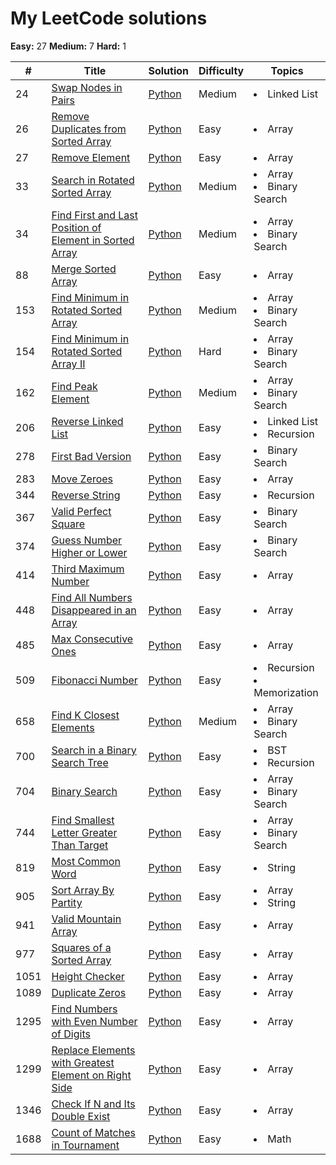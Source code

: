 # My LeetCode solutions

**Easy:** 27 **Medium:** 7 **Hard:** 1



| #   | Title  | Solution  | Difficulty | Topics |
| --- |------- | --------- | ---------- | ------ |
| 24 | [Swap Nodes in Pairs](https://leetcode.com/problems/swap-nodes-in-pairs/) |  [Python](solutions/24.Swap_Nodes_in_Pairs.py) | Medium | <li>Linked List</li> |
| 26 | [Remove Duplicates from Sorted Array](https://leetcode.com/problems/remove-duplicates-from-sorted-array/) | [Python](solutions/26.Remove_Duplicates_from_Sorted_Array.py) | Easy | <li>Array</li> | 
| 27 | [Remove Element](https://leetcode.com/problems/remove-element/) | [Python](solutions/27.Remove_Element.py) | Easy | <li>Array</li> |  
| 33 | [Search in Rotated Sorted Array](https://leetcode.com/problems/search-in-rotated-sorted-array/) | [Python](solutions/33.Search_in_Rotated_Sorted_Array.py) | Medium | <li>Array</li><li>Binary Search</li> | 
| 34 | [Find First and Last Position of Element in Sorted Array](https://leetcode.com/problems/find-first-and-last-position-of-element-in-sorted-array/) | [Python](solutions/34.Find_First_and_Last_Position_of_Element_in_Sorted_Array.py) | Medium | <li>Array</li><li>Binary Search</li> | 
| 88 | [Merge Sorted Array](https://leetcode.com/problems/merge-sorted-array/) | [Python](solutions/88.Merge_Sorted_Array.py) | Easy | <li>Array</li> | 
| 153 | [Find Minimum in Rotated Sorted Array](https://leetcode.com/problems/find-minimum-in-rotated-sorted-array/) | [Python](solutions/153.Find_Minimum_in_Rotated_Sorted_Array.py) | Medium | <li>Array</li><li>Binary Search</li> |
| 154 | [Find Minimum in Rotated Sorted Array II](https://leetcode.com/problems/find-minimum-in-rotated-sorted-array-ii/) | [Python](solutions/154.Find_Minimum_in_Rotated_Sorted_Array_II.py) | Hard | <li>Array</li><li>Binary Search</li> | 
| 162 | [Find Peak Element](https://leetcode.com/problems/find-peak-element/) | [Python](solutions/162.Find_Peak_Element.py) | Medium | <li>Array</li><li>Binary Search</li> | 
| 206 | [Reverse Linked List](https://leetcode.com/problems/reverse-linked-list/) |  [Python](solutions/206.Reverse_Linked_List.py) | Easy | <li>Linked List</li><li>Recursion</li> |
| 278 | [First Bad Version](https://leetcode.com/problems/first-bad-version/) | [Python](solutions/278.First_Bad_Version.py) | Easy | <li>Binary Search</li> | 
| 283 | [Move Zeroes](https://leetcode.com/problems/move-zeroes/) | [Python](solutions/283.Move_Zeroes.py) | Easy | <li>Array</li> | 
| 344 | [Reverse String](https://leetcode.com/problems/reverse-string/) |  [Python](solutions/344.Reverse_String.py) | Easy | <li>Recursion</li> |
| 367 | [Valid Perfect Square](https://leetcode.com/problems/valid-perfect-square/) | [Python](solutions/367.Valid_Perfect_Square.py) | Easy | <li>Binary Search</li> | 
| 374 | [Guess Number Higher or Lower](https://leetcode.com/problems/guess-number-higher-or-lower/) | [Python](solutions/374.Guess_Number_Higher_or_Lower.py) | Easy | <li>Binary Search</li> | 
| 414 | [Third Maximum Number](https://leetcode.com/problems/third-maximum-number/) | [Python](solutions/414.Third_Maximum_Number.py) | Easy | <li>Array</li> | 
| 448 | [Find All Numbers Disappeared in an Array](https://leetcode.com/problems/find-all-numbers-disappeared-in-an-array/) | [Python](solutions/448.Find_All_Numbers_Disappeared_in_an_Array.py) | Easy | <li>Array</li> |
| 485 | [Max Consecutive Ones](https://leetcode.com/problems/max-consecutive-ones/) | [Python](solutions/485.Max_Consecutive_Ones.py) | Easy | <li>Array</li> | 
| 509 | [Fibonacci Number](https://leetcode.com/problems/fibonacci-number/) | [Python](solutions/509.Fibonacci_Number.py) | Easy | <li>Recursion</li><li>Memorization</li> | 
| 658 | [Find K Closest Elements](https://leetcode.com/problems/find-k-closest-elements/) | [Python](solutions/658.Find_K_Closest_Elements.py) | Medium | <li>Array</li><li>Binary Search</li> | 
| 700 | [Search in a Binary Search Tree](https://leetcode.com/problems/search-in-a-binary-search-tree/) | [Python](solutions/700.Search_in_a_Binary_Search_Tree.py) | Easy | <li>BST</li><li>Recursion</li>
| 704 | [Binary Search](https://leetcode.com/problems/binary-search/) | [Python](solutions/704.Binary_Search.py) | Easy | <li>Array</li><li>Binary Search</li> | 
| 744 | [Find Smallest Letter Greater Than Target](https://leetcode.com/problems/find-smallest-letter-greater-than-target/) | [Python](solutions/744.Find_Smallest_Letter_Greater_Than_Target.py) | Easy | <li>Array</li><li>Binary Search</li> | 
| 819 | [Most Common Word](https://leetcode.com/problems/most-common-word/) | [Python](solutions/819.Most_Common_Word.py) | Easy | <li>String</li> | 
| 905 | [Sort Array By Partity](https://leetcode.com/problems/sort-array-by-parity/) | [Python](solutions/905.Sort_Array_By_Parity.py) | Easy | <li>Array</li><li>String</li> | 
| 941 | [Valid Mountain Array](https://leetcode.com/problems/valid-mountain-array/) | [Python](solutions/941.Valid_Mountain_Array.py) | Easy | <li>Array</li> | 
| 977 | [Squares of a Sorted Array](https://leetcode.com/problems/squares-of-a-sorted-array/) | [Python](solutions/977.Squares_of_a_Sorted_Array.py) | Easy | <li>Array</li> | 
| 1051 | [Height Checker](https://leetcode.com/problems/height-checker/) | [Python](solutions/1051.Height_Checker.py) | Easy | <li>Array</li> |  
| 1089 | [Duplicate Zeros](https://leetcode.com/problems/duplicate-zeros/) | [Python](solutions/1089.Duplicate_Zeros.py) | Easy | <li>Array</li> | 
| 1295 | [Find Numbers with Even Number of Digits](https://leetcode.com/problems/find-numbers-with-even-number-of-digits/) | [Python](solutions/1295.Find_Numbers_with_Even_Number_of_Digits.py) | Easy | <li>Array</li> | 
| 1299 | [Replace Elements with Greatest Element on Right Side](https://leetcode.com/problems/replace-elements-with-greatest-element-on-right-side/) | [Python](solutions/1299.Replace_Elements_with_Greatest_Element_on_Right_Side.py) | Easy | <li>Array</li> |
| 1346 | [Check If N and Its Double Exist](https://leetcode.com/problems/check-if-n-and-its-double-exist/) | [Python](solutions/1346.Check_If_N_and_Its_Double_Exist.py) | Easy | <li>Array</li> |
| 1688 | [Count of Matches in Tournament](https://leetcode.com/problems/count-of-matches-in-tournament/) | [Python](solutions/1688.Count_of_Matches_in_Tournament.py) | Easy | <li>Math</li> |  
